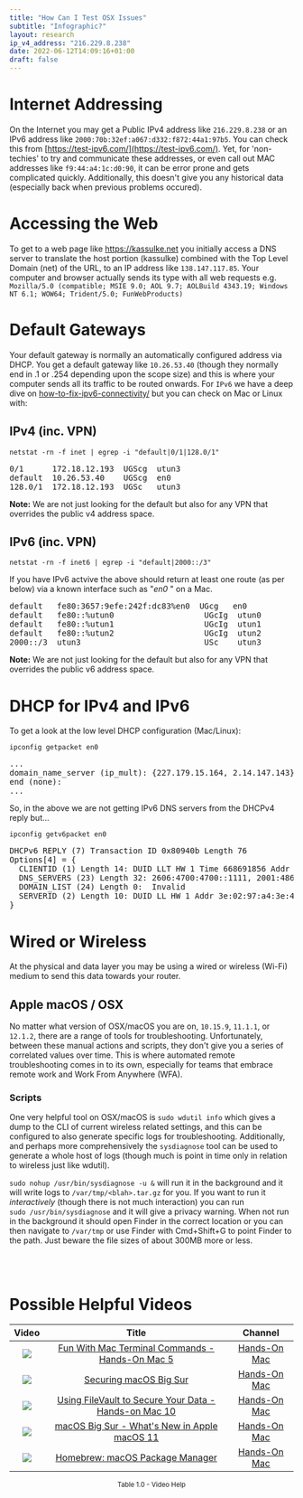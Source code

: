 ```yaml
---
title: "How Can I Test OSX Issues"
subtitle: "Infographic?"
layout: research
ip_v4_address: "216.229.8.238"
date: 2022-06-12T14:09:16+01:00
draft: false
---
```


# Internet Addressing
On the Internet you may get a Public IPv4 address like ```216.229.8.238``` or an IPv6 address like ```2000:70b:32ef:a067:d332:f872:44a1:97b5```. You can check this from [https://test-ipv6.com/](https://test-ipv6.com/). Yet, for 'non-techies' to try and communicate these addresses, or even call out MAC addresses like ```f9:44:a4:1c:d0:90```, it can be error prone and gets complicated quickly. Additionally, this doesn't give you any historical data (especially back when previous problems occured).

# Accessing the Web
To get to a web page like https://kassulke.net you initially access a DNS server to translate the host portion (kassulke) combined with the Top Level Domain (net) of the URL, to an IP address like ```138.147.117.85```. Your computer and browser actually sends its type with all web requests e.g. <br>```Mozilla/5.0 (compatible; MSIE 9.0; AOL 9.7; AOLBuild 4343.19; Windows NT 6.1; WOW64; Trident/5.0; FunWebProducts)```

# Default Gateways
Your default gateway is normally an automatically configured address via DHCP. You get a default gateway like ```10.26.53.40``` (though they normally end in .1 or .254 depending upon the scope size) and this is where your computer sends all its traffic to be routed onwards. For ```IPv6``` we have a deep dive on [how-to-fix-ipv6-connectivity/](/blog/how-to-fix-ipv6-connectivity/) but you can check on Mac or Linux with:

## IPv4 (inc. VPN)
```netstat -rn -f inet | egrep -i "default|0/1|128.0/1"```

<pre>
0/1      172.18.12.193  UGScg  utun3
default  10.26.53.40    UGScg  en0
128.0/1  172.18.12.193  UGSc   utun3</pre>

**Note:** We are not just looking for the default but also for any VPN that overrides the public v4 address space.

## IPv6 (inc. VPN)
```netstat -rn -f inet6 | egrep -i "default|2000::/3"```

If you have IPv6 actvive the above should return at least one route (as per below) via a known interface such as "_en0_ " on a Mac. 

<pre>
default   fe80:3657:9efe:242f:dc83%en0  UGcg   en0
default   fe80::%utun0                   UGcIg  utun0
default   fe80::%utun1                   UGcIg  utun1
default   fe80::%utun2                   UGcIg  utun2
2000::/3  utun3                          USc    utun3</pre>

**Note:** We are not just looking for the default but also for any VPN that overrides the public v6 address space.

# DHCP for IPv4 and IPv6

To get a look at the low level DHCP configuration (Mac/Linux): 

```ipconfig getpacket en0```

<pre>
...
domain_name_server (ip_mult): {227.179.15.164, 2.14.147.143}
end (none):
...</pre>

So, in the above we are not getting IPv6 DNS servers from the DHCPv4 reply but...

```ipconfig getv6packet en0```

<pre>
DHCPv6 REPLY (7) Transaction ID 0x80940b Length 76
Options[4] = {
  CLIENTID (1) Length 14: DUID LLT HW 1 Time 668691856 Addr f9:44:a4:1c:d0:90
  DNS_SERVERS (23) Length 32: 2606:4700:4700::1111, 2001:4860:4860::8844
  DOMAIN_LIST (24) Length 0:  Invalid
  SERVERID (2) Length 10: DUID LL HW 1 Addr 3e:02:97:a4:3e:49
}</pre>

# Wired or Wireless
At the physical and data layer you may be using a wired or wireless (Wi-Fi) medium to send this data towards your router. 

## Apple macOS / OSX
No matter what version of OSX/macOS you are on, ```10.15.9```, ```11.1.1```, or ```12.1.2```, there are a range of tools for troubleshooting. Unfortunately, between these manual actions and scripts, they don't give you a series of correlated values over time. This is where automated remote troubleshooting comes in to its own, especially for teams that embrace remote work and Work From Anywhere (WFA).

### Scripts
One very helpful tool on OSX/macOS is ```sudo wdutil info``` which gives a dump to the CLI of current wireless related settings, and this can be configured to also generate specific logs for troubleshooting. Additionally, and perhaps more comprehensively the ```sysdiagnose``` tool can be used to generate a whole host of logs (though much is point in time only in relation to wireless just like wdutil).

```sudo nohup /usr/bin/sysdiagnose -u &``` will run it in the background and it will write logs to ```/var/tmp/<blah>.tar.gz``` for you. If you want to run it *interactively* (though there is not much interaction) you can run<br>```sudo /usr/bin/sysdiagnose``` and it will give a privacy warning. When not run in the background it should open Finder in the correct location or you can then navigate to ```/var/tmp``` or use Finder with Cmd+Shift+G to point Finder to the path. Just beware the file sizes of about 300MB more or less.

<br><br>
# Possible Helpful Videos

<link href="/plugins/lity/css/lity.min.css" rel="stylesheet">
<script src="/plugins/lity/js/lity.min.js"></script>
<div class="table1-start"></div>

|Video | Title | Channel |
| :---: | :---: | :---: |
|<a href="https://www.youtube.com/watch?v=ctF-S3RLcME" data-lity><img src="https://i.ytimg.com/vi/ctF-S3RLcME/default.jpg" class="img-fluid"></a>|<a href="https://www.youtube.com/watch?v=ctF-S3RLcME" data-lity>Fun With Mac Terminal Commands - Hands-On Mac 5</a>|<a target="_blank" href="https://www.youtube.com/channel/UCg43DP8MdHVcl4rFK_delBg" >Hands-On Mac</a>|
|<a href="https://www.youtube.com/watch?v=7KdhJimuhNw" data-lity><img src="https://i.ytimg.com/vi/7KdhJimuhNw/default.jpg" class="img-fluid"></a>|<a href="https://www.youtube.com/watch?v=7KdhJimuhNw" data-lity>Securing macOS Big Sur</a>|<a target="_blank" href="https://www.youtube.com/channel/UCg43DP8MdHVcl4rFK_delBg" >Hands-On Mac</a>|
|<a href="https://www.youtube.com/watch?v=P-t0_wQ1wWg" data-lity><img src="https://i.ytimg.com/vi/P-t0_wQ1wWg/default.jpg" class="img-fluid"></a>|<a href="https://www.youtube.com/watch?v=P-t0_wQ1wWg" data-lity>Using FileVault to Secure Your Data - Hands-on Mac 10</a>|<a target="_blank" href="https://www.youtube.com/channel/UCg43DP8MdHVcl4rFK_delBg" >Hands-On Mac</a>|
|<a href="https://www.youtube.com/watch?v=JMKi6o9kaZI" data-lity><img src="https://i.ytimg.com/vi/JMKi6o9kaZI/default.jpg" class="img-fluid"></a>|<a href="https://www.youtube.com/watch?v=JMKi6o9kaZI" data-lity>macOS Big Sur - What&#39;s New in Apple macOS 11</a>|<a target="_blank" href="https://www.youtube.com/channel/UCg43DP8MdHVcl4rFK_delBg" >Hands-On Mac</a>|
|<a href="https://www.youtube.com/watch?v=1uvr9-zUB3w" data-lity><img src="https://i.ytimg.com/vi/1uvr9-zUB3w/default.jpg" class="img-fluid"></a>|<a href="https://www.youtube.com/watch?v=1uvr9-zUB3w" data-lity>Homebrew: macOS Package Manager</a>|<a target="_blank" href="https://www.youtube.com/channel/UCg43DP8MdHVcl4rFK_delBg" >Hands-On Mac</a>|

<center><small>Table 1.0 - Video Help</small></center>
 <br>
<div class="table1-end"></div>
<script type="text/javascript">
(function() {
    $('div.table1-start').nextUntil('div.table1-end', 'table').addClass('table thead-dark table-striped table-responsive rounded').attr('id', 't1');
    $('#t1').find('thead').addClass('thead-dark');
})();
</script>

